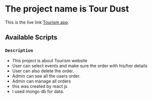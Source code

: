# The project name is Tour Dust

This is the live link [Tourism app](https://tourism-web-00.firebaseapp.com/).

## Available Scripts

### `Description`

- This project is about Tourism website
- User can select events and make sure the order with his/her details
- User can also delete the order.
- Admin can see all the users order.
- Admin can manage all orders
- this was created by react js
- I used mongo db for data.
